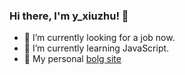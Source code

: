 ### Hi there, I'm y_xiuzhu! 👋

- 🔭 I’m currently looking for a job now.
- 🌱 I’m currently learning JavaScript.
- 👋 My personal [bolg site](http://yxiuzhu.top)
<!--
**yxiuzhu/yxiuzhu** is a ✨ _special_ ✨ repository because its `README.md` (this file) appears on your GitHub profile.

Here are some ideas to get you started:

- 🔭 I’m currently looking for a job now.
- 🌱 I’m currently learning JavaScript.
- 👯 I’m looking to collaborate on ...
- 🤔 I’m looking for help with ...
- 💬 Ask me about ...
- 📫 How to reach me: ...
- 😄 Pronouns: ...
- ⚡ Fun fact: ...
-->
